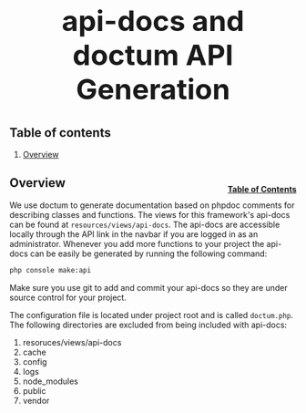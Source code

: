<h1 style="font-size: 50px; text-align: center;">api-docs and doctum API Generation</h1>

## Table of contents
1. [Overview](#overview)


## Overview <a id="overview"></a><span style="float: right; font-size: 14px; padding-top: 15px;">[Table of Contents](#table-of-contents)</span>
We use doctum to generate documentation based on phpdoc comments for describing classes and functions.  The views for this framework's api-docs can be found at ```resources/views/api-docs```.  The api-docs are accessible locally through the API link in the navbar if you are logged in as an administrator.  Whenever you add more functions to your project the api-docs can be easily be generated by running the following command:

```sh
php console make:api
```

Make sure you use git to add and commit your api-docs so they are under source control for your project.

The configuration file is located under project root and is called ```doctum.php```.  The following directories are excluded from being included with api-docs:
1. resoruces/views/api-docs
2. cache
3. config
4. logs
5. node_modules
6. public
7. vendor


